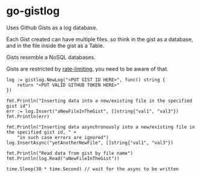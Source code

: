 # go-gistlog

Uses Github Gists as a log database.

Each Gist created can have multiple files. so think in the gist as a database, and in the file inside the gist as a Table.

Gists resemble a NoSQL databases.

Gists are restricted by [rate-limiting](https://docs.github.com/en/developers/apps/rate-limits-for-github-apps), you need to be aware of that.

```golang
log := gistlog.NewLog("<PUT GIST ID HERE>", func() string {
	return "<PUT VALID GITHUB TOKEN HERE>"
})

fmt.Println("Inserting data into a new/existing file in the specified gist id")
err := log.Insert("aNewFileInTheGist", []string{"val1", "val3"})
fmt.Println(err)

fmt.Println("Inserting data asynchronously into a new/existing file in the specified gist id, " +
	"in such case errors are ignored")
log.InsertAsync("yetAnotherNewFile", []string{"val1", "val3"})

fmt.Println("Read data from gist by file name")
fmt.Println(log.Read("aNewFileInTheGist"))

time.Sleep(30 * time.Second) // wait for the async to be written
```
